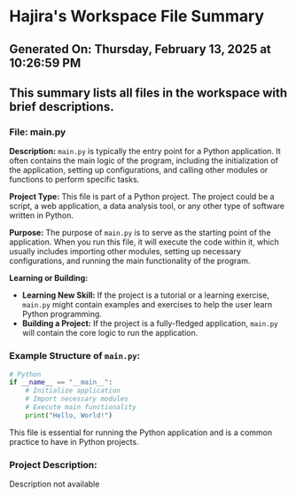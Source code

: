 # Hajira's Workspace File Summary
## Generated On: Thursday, February 13, 2025 at 10:26:59 PM
This summary lists all files in the workspace with brief descriptions.
---
### File: main.py

**Description:**
`main.py` is typically the entry point for a Python application. It often contains the main logic of the program, including the initialization of the application, setting up configurations, and calling other modules or functions to perform specific tasks.

**Project Type:**
This file is part of a Python project. The project could be a script, a web application, a data analysis tool, or any other type of software written in Python.

**Purpose:**
The purpose of `main.py` is to serve as the starting point of the application. When you run this file, it will execute the code within it, which usually includes importing other modules, setting up necessary configurations, and running the main functionality of the program.

**Learning or Building:**
- **Learning New Skill:** If the project is a tutorial or a learning exercise, `main.py` might contain examples and exercises to help the user learn Python programming.
- **Building a Project:** If the project is a fully-fledged application, `main.py` will contain the core logic to run the application.

### Example Structure of `main.py`:
```python
# Python
if __name__ == "__main__":
    # Initialize application
    # Import necessary modules
    # Execute main functionality
    print("Hello, World!")
```

This file is essential for running the Python application and is a common practice to have in Python projects. 
### Project Description:
 Description not available
